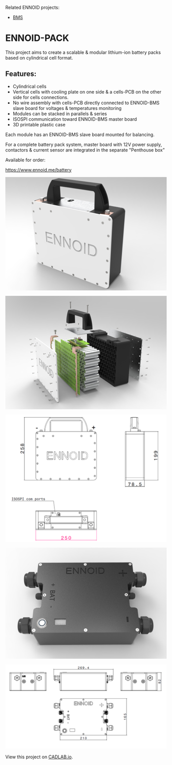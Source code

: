 Related ENNOID projects:
  - [BMS](https://github.com/EnnoidMe/ENNOID-BMS)

# ENNOID-PACK

This project aims to create a scalable & modular lithium-ion battery packs based on cylindrical cell format.

## Features:

- Cylindrical cells
- Vertical cells with cooling plate on one side & a cells-PCB on the other side for cells connections.
- No wire assembly with cells-PCB directly connected to ENNOID-BMS slave board for voltages & temperatures monitoring
- Modules can be stacked in parallels & series
- ISOSPI communication toward ENNOID-BMS master board
- 3D printable plastic case


Each module has an ENNOID-BMS slave board mounted for balancing. 

For a complete battery pack system, master board with 12V power supply, contactors & current sensor are integrated in the separate "Penthouse box" 

Available for order:

https://www.ennoid.me/battery

![alt text](PIC/12S10P.jpg)

![alt text](PIC/12S10P-disassembled.jpg)

![alt text](PIC/dimensions.png)

![alt text](PIC/Penthouse.jpg)

![alt text](PIC/Penthouse-dimensions.png)

View this project on [CADLAB.io](https://cadlab.io/project/1988). 
